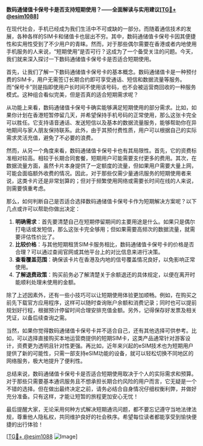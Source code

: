 **数码通储值卡保号卡是否支持短期使用？——全面解读与实用建议[[TG💪+ @esim1088](https://t.me/s/esim1088)]**

在现代社会，手机已经成为我们生活中不可或缺的一部分。而随着通信技术的发展，各种各样的SIM卡和储值卡也层出不穷。其中，数码通储值卡保号卡因其便捷性和实用性受到了不少用户的青睐。然而，对于那些偶尔需要在香港或者内地使用手机服务的人来说，“短期使用”是否可行？这成为了一个备受关注的问题。今天，我们就来深入探讨一下数码通储值卡保号卡是否适合短期使用。

首先，让我们了解一下数码通储值卡保号卡的基本概念。数码通储值卡是一种预付费的SIM卡，用户无需签订长期合约即可享受通话、短信和数据流量等服务。而“保号卡”则是指即使用户长时间不使用该号码，也不会被运营商回收的一种服务模式。这种组合看似完美，但是否真的适合短期需求呢？

从功能上来看，数码通储值卡保号卡确实能够满足短期使用的部分需求。比如，如果你计划在香港短暂停留几天，并希望保持手机号码的正常使用，那么这张卡完全可以胜任。它支持语音通话、发送短信以及基本的数据流量服务，能够帮助你在异地期间与家人朋友保持联系。此外，由于其预付费性质，用户可以根据自己的实际需求灵活充值，避免了不必要的浪费。

然而，从另一个角度来看，数码通储值卡保号卡也有其局限性。首先，它的资费标准相对较高。相较于长期合同套餐，短期用户可能需要支付更多的费用。其次，在数据流量方面，虽然卡片本身提供了一定额度的流量，但如果用户需要大量上网，可能会面临额外收费的情况。因此，对于那些仅需少量通讯服务的短期使用者来说，这类卡片还是非常划算的；但对于频繁使用网络或需要长时间在线的人来说，则需要慎重考虑。

那么，如何判断自己是否适合选择数码通储值卡保号卡作为短期解决方案呢？以下几点或许可以帮助你做出决定：

1. **明确需求**：首先要清楚自己在短期停留期间的主要用途是什么。如果只是偶尔打电话或发短信，那么这张卡完全够用；但如果需要高频次的数据流量，就需要评估性价比了。
2. **比较价格**：与其他短期租赁SIM卡服务相比，数码通储值卡保号卡的价格是否合理？可以通过查阅官网或其他平台上的对比信息来进行决策。
3. **查看覆盖范围**：确保该卡片在香港及内地的信号覆盖情况良好，以免影响正常使用。
4. **了解退费政策**：购买前务必了解清楚关于余额退还的具体规定，以便在离开时能顺利处理未使用的金额。

除了上述因素外，还有一些小技巧可以让短期使用体验更加顺畅。例如，在购买之前先下载官方应用程序，这样可以随时查询账户余额和消费记录；同时也可以提前规划好行程，根据预计停留时间合理安排充值金额。另外，记得保存好发票及相关凭证，以备后续查询之需。

当然，如果你觉得数码通储值卡保号卡并不适合自己，还有其他选择可供参考。比如，可以选择直接购买本地运营商提供的短期SIM卡，这类产品通常针对游客设计，资费更为透明且针对性更强。再比如，近年来兴起的eSIM技术也为短期用户提供了新的可能性，只需一部支持eSIM功能的设备，就可以轻松切换不同地区的网络服务，极大地提升了便利性。

总结来说，数码通储值卡保号卡是否适合短期使用取决于个人的实际需求和预算。对于那些只需要基本通讯服务且不想承担长期合约风险的用户而言，它无疑是一个不错的选择。但在做出最终决定之前，请务必结合自身情况仔细权衡利弊，并做好充分准备。只有这样，才能让短暂的旅程更加安心无忧！

最后提醒大家，无论采用何种方式解决短期通讯问题，都不要忘记遵守当地法律法规，尊重他人隐私权，共同维护良好的社会秩序。希望每位读者都能享受到愉快便捷的出行体验！

[[TG💪+ @esim1088](https://t.me/s/esim1088) ![Image](https://i.postimg.cc/4NQfJmqS/Snipaste-2025-05-13-00-14-12.png)]